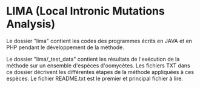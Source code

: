 # LIMA (Local Intronic Mutations Analysis)

Le dossier "lima" contient les codes des programmes écrits en JAVA et en PHP pendant le développement de la méthode.

Le dossier "lima/_test_data" contient les résultats de l'exécution de la méthode sur un ensemble d'espèces d'oomycètes. Les fichiers TXT dans ce dossier décrivent les différentes étapes de la méthode appliquées à ces espèces. Le fichier README.txt est le premier et principal fichier à lire.
